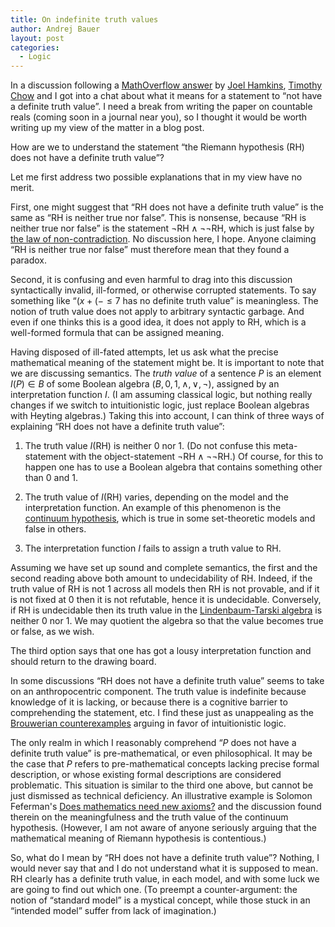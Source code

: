 ```yaml
---
title: On indefinite truth values
author: Andrej Bauer
layout: post
categories:
  - Logic
---
```


In a discussion following a [MathOverflow answer](https://mathoverflow.net/a/452512/1176) by [Joel Hamkins](https://jdh.hamkins.org), [Timothy Chow](http://timothychow.net) and I got into a chat about what it means for a statement to “not have a definite truth value”. I need a break from writing the paper on countable reals (coming soon in a journal near you), so I thought it would be worth writing up my view of the matter in a blog post.

<!--more-->

How are we to understand the statement “the Riemann hypothesis (RH) does not have a definite truth value”?

Let me first address two possible explanations that in my view have no merit.

First, one might suggest that “RH does not have a definite truth value” is the same as “RH is neither true nor false”.
This is nonsense, because “RH is neither true nor false” is the statement $\neg \mathrm{RH} \land \neg\neg\mathrm{RH}$, which is just false by [the law of non-contradiction](https://en.wikipedia.org/wiki/Law_of_noncontradiction). No discussion here, I hope. Anyone claiming “RH is neither true nor false” must therefore mean that they found a paradox.

Second, it is confusing and even harmful to drag into this discussion syntactically invalid, ill-formed, or otherwise corrupted statements. To say something like “$(x + ( - \leq 7$ has no definite truth value” is meaningless. The notion of truth value does not apply to arbitrary syntactic garbage. And even if one thinks this is a good idea, it does not apply to RH, which is a well-formed formula that can be assigned meaning.

Having disposed of ill-fated attempts, let us ask what the precise mathematical meaning of the statement might be. It is important to note that we are discussing semantics. The *truth value* of a sentence $P$ is an element $I(P) \in B$ of some Boolean algebra $(B, 0, 1, {\land}, {\lor}, {\lnot})$, assigned by an interpretation function $I$. (I am assuming classical logic, but nothing really changes if we switch to intuitionistic logic, just replace Boolean algebras with Heyting algebras.) Taking this into account, I can think of three ways of explaining “RH does not have a definite truth value”:

1. The truth value $I(\mathrm{RH})$ is neither $0$ nor $1$. (Do not confuse this meta-statement with the object-statement $\neg \mathrm{RH} \land \neg\neg\mathrm{RH}$.) Of course, for this to happen one has to use a Boolean algebra that contains something other than $0$ and $1$.

2. The truth value of $I(\mathrm{RH})$ varies, depending on the model and the interpretation function. An example of this phenomenon is the [continuum hypothesis](https://en.wikipedia.org/wiki/Continuum_hypothesis), which is true in some set-theoretic models and false in others. 

3. The interpretation function $I$ fails to assign a truth value to $\mathrm{RH}$.

Assuming we have set up sound and complete semantics, the first and the second reading above both amount to undecidability of RH. Indeed, if the truth value of RH is not $1$ across all models then RH is not provable, and if it is not fixed at $0$ then it is not refutable, hence it is undecidable. Conversely, if RH is undecidable then its truth value in the [Lindenbaum-Tarski algebra](https://en.wikipedia.org/wiki/Lindenbaum–Tarski_algebra) is neither $0$ nor $1$. We may quotient the algebra so that the value becomes true or false, as we wish.

The third option says that one has got a lousy interpretation function and should return to the drawing board.

In some discussions “RH does not have a definite truth value” seems to take on an anthropocentric component. The truth value is indefinite because knowledge of it is lacking, or because there is a cognitive barrier to comprehending the statement, etc. I find these just as unappealing as the [Brouwerian counterexamples](https://en.wikipedia.org/wiki/Constructive_proof#Brouwerian_counterexamples) arguing in favor of intuitionistic logic.

The only realm in which I reasonably comprehend “$P$ does not have a definite truth value” is pre-mathematical, or even philosophical. It may be the case that $P$ refers to pre-mathematical concepts lacking precise formal description, or whose existing formal descriptions are considered problematic. This situation is similar to the third one above, but cannot be just dismissed as technical deficiency. An illustrative example is Solomon Feferman's [Does mathematics need new axioms?](https://doi.org/10.1080/00029890.1999.12005017) and the discussion found therein on the meaningfulness and the truth value of the continuum hypothesis. (However, I am not aware of anyone seriously arguing that the mathematical meaning of Riemann hypothesis is contentious.)

So, what do I mean by “RH does not have a definite truth value”? Nothing, I would never say that and I do not understand what it is supposed to mean. RH clearly has a definite truth value, in each model, and with some luck we are going to find out which one. (To preempt a counter-argument: the notion of “standard model” is a mystical concept, while those stuck in an “intended model” suffer from lack of imagination.)

